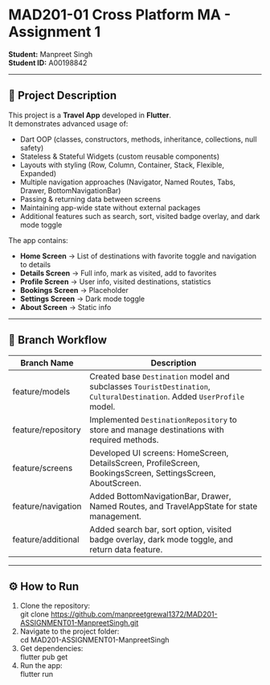 # MAD201-01 Cross Platform MA - Assignment 1

**Student:** Manpreet Singh  
**Student ID:** A00198842  

---

## 📖 Project Description

This project is a **Travel App** developed in **Flutter**.  
It demonstrates advanced usage of:

- Dart OOP (classes, constructors, methods, inheritance, collections, null safety)  
- Stateless & Stateful Widgets (custom reusable components)  
- Layouts with styling (Row, Column, Container, Stack, Flexible, Expanded)  
- Multiple navigation approaches (Navigator, Named Routes, Tabs, Drawer, BottomNavigationBar)  
- Passing & returning data between screens  
- Maintaining app-wide state without external packages  
- Additional features such as search, sort, visited badge overlay, and dark mode toggle  

The app contains:

- **Home Screen** → List of destinations with favorite toggle and navigation to details  
- **Details Screen** → Full info, mark as visited, add to favorites  
- **Profile Screen** → User info, visited destinations, statistics  
- **Bookings Screen** → Placeholder  
- **Settings Screen** → Dark mode toggle  
- **About Screen** → Static info  

---

## 📂 Branch Workflow

| Branch Name           | Description |
|-----------------------|-------------|
| feature/models       | Created base `Destination` model and subclasses `TouristDestination`, `CulturalDestination`. Added `UserProfile` model. |
| feature/repository   | Implemented `DestinationRepository` to store and manage destinations with required methods. |
| feature/screens      | Developed UI screens: HomeScreen, DetailsScreen, ProfileScreen, BookingsScreen, SettingsScreen, AboutScreen. |
| feature/navigation   | Added BottomNavigationBar, Drawer, Named Routes, and TravelAppState for state management. |
| feature/additional   | Added search bar, sort option, visited badge overlay, dark mode toggle, and return data feature. |

---

## ⚙ How to Run

1. Clone the repository:  
git clone https://github.com/manpreetgrewal1372/MAD201-ASSIGNMENT01-ManpreetSingh.git
2. Navigate to the project folder:  
cd MAD201-ASSIGNMENT01-ManpreetSingh
3. Get dependencies:  
flutter pub get
4. Run the app:  
flutter run
